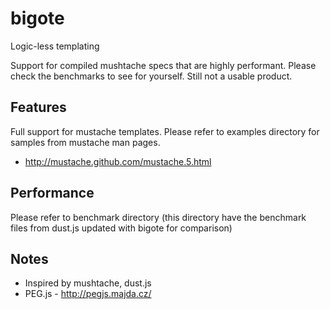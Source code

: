 # bigote
Logic-less templating

Support for compiled mushtache specs that are highly performant. Please check the benchmarks to see for yourself. Still not a usable product.

## Features
Full support for mustache templates. Please refer to examples directory for samples from mustache man pages.

   * http://mustache.github.com/mustache.5.html

## Performance
Please refer to benchmark directory (this directory have the benchmark files from dust.js updated with bigote for comparison)

## Notes
  * Inspired by mushtache, dust.js
  * PEG.js - http://pegjs.majda.cz/
